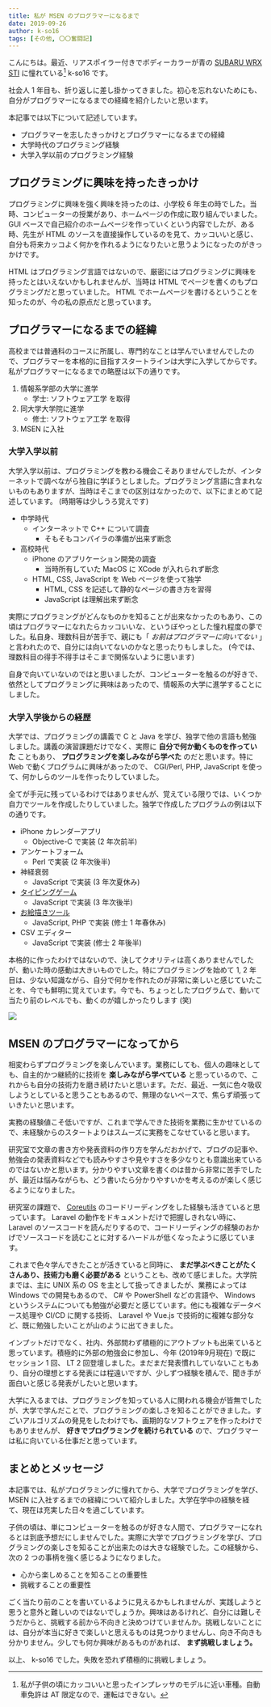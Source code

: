 ```yaml
---
title: 私が MSEN のプログラマーになるまで
date: 2019-09-26
author: k-so16
tags: [その他, 〇〇奮闘記]
---
```


こんにちは。最近、リアスポイラー付きでボディーカラーが青の [SUBARU WRX STI](https://www.subaru.jp/wrx/sti/) に憧れている[^wrx] k-so16 です。

社会人 1 年目も、折り返しに差し掛かってきました。初心を忘れないためにも、自分がプログラマーになるまでの経緯を紹介したいと思います。

本記事では以下について記述しています。

- プログラマーを志したきっかけとプログラマーになるまでの経緯
- 大学時代のプログラミング経験
- 大学入学以前のプログラミング経験

## プログラミングに興味を持ったきっかけ
プログラミングに興味を強く興味を持ったのは、小学校 6 年生の時でした。当時、コンピューターの授業があり、ホームページの作成に取り組んでいました。 GUI ベースで自己紹介のホームページを作っていくという内容でしたが、ある時、先生が HTML のソースを直接操作しているのを見て、カッコいいと感じ、自分も将来カッコよく何かを作れるようになりたいと思うようになったのがきっかけです。

HTML はプログラミング言語ではないので、厳密にはプログラミングに興味を持ったとはいえないかもしれませんが、当時は HTML でページを書くのもプログラミングだと思っていました。 HTML でホームページを書けるということを知ったのが、今の私の原点だと思っています。

## プログラマーになるまでの経緯
高校までは普通科のコースに所属し、専門的なことは学んでいませんでしたので、プログラマーを本格的に目指すスタートラインは大学に入学してからです。私がプログラマーになるまでの略歴は以下の通りです。

1. 情報系学部の大学に進学
    - 学士: ソフトウェア工学 を取得
1. 同大学大学院に進学
    - 修士: ソフトウェア工学 を取得
1. MSEN に入社

### 大学入学以前
大学入学以前は、プログラミングを教わる機会こそありませんでしたが、インターネットで調べながら独自に学ぼうとしました。プログラミング言語に含まれないものもありますが、当時はそこまでの区別はなかったので、以下にまとめて記述しています。 (時期等は少しうろ覚えです)

- 中学時代
    - インターネットで C++ について調査
        - そもそもコンパイラの準備が出来ず断念
- 高校時代
    - iPhone のアプリケーション開発の調査
        - 当時所有していた MacOS に XCode が入れられず断念
    - HTML, CSS, JavaScript を Web ページを使って独学
        - HTML, CSS を記述して静的なページの書き方を習得
        - JavaScript は理解出来ず断念

実際にプログラミングがどんなものかを知ることが出来なかったのもあり、この頃はプログラマーになれたらカッコいいな、というぼやっとした憧れ程度の夢でした。私自身、理数科目が苦手で、親にも「 *お前はプログラマーに向いてない* 」と言われたので、自分には向いてないのかなと思ったりもしました。 (今では、理数科目の得手不得手はそこまで関係ないように思います)

自身で向いていないのではと思いましたが、コンピューターを触るのが好きで、依然としてプログラミングに興味はあったので、情報系の大学に進学することにしました。

### 大学入学後からの経歴
大学では、プログラミングの講義で C と Java を学び、独学で他の言語も勉強しました。講義の演習課題だけでなく、実際に **自分で何か動くものを作っていた** こともあり、 **プログラミングを楽しみながら学べた** のだと思います。特に Web で動くプログラムに興味があったので、 CGI/Perl, PHP, JavaScript を使って、何かしらのツールを作ったりしていました。

全てが手元に残っているわけではありませんが、覚えている限りでは、いくつか自力でツールを作成したりしていました。独学で作成したプログラムの例は以下の通りです。

- iPhone カレンダーアプリ
    - Objective-C で実装 (2 年次前半)
- アンケートフォーム
    - Perl で実装 (2 年次後半)
- 神経衰弱
    - JavaScript で実装 (3 年次夏休み)
- [タイピングゲーム](https://github.com/k-so16/jsTyping)
    - JavaScript で実装 (3 年次後半)
- [お絵描きツール](https://github.com/k-so16/doodler)
    - JavaScript, PHP で実装 (修士 1 年春休み)
- CSV エディター
    - JavaScript で実装 (修士 2 年後半)

本格的に作ったわけではないので、決してクオリティは高くありませんでしたが、動いた時の感動は大きいものでした。特にプログラミングを始めて 1, 2 年目は、少ない知識ながら、自分で何かを作れたのが非常に楽しいと感じていたことを、今でも鮮明に覚えています。今でも、ちょっとしたプログラムで、動いて当たり前のレベルでも、動くのが嬉しかったりします (笑)

![](images/my-motivation-for-programming-1.jpg)


## MSEN のプログラマーになってから
相変わらずプログラミングを楽しんでいます。業務にしても、個人の趣味としても、自主的かつ継続的に技術を **楽しみながら学べている** と思っているので、これからも自分の技術力を磨き続けたいと思います。ただ、最近、一気に色々吸収しようとしていると思うこともあるので、無理のないペースで、焦らず頑張っていきたいと思います。

実務の経験値こそ低いですが、これまで学んできた技術を業務に生かせているので、未経験からのスタートよりはスムーズに実務をこなせていると思います。

研究室で文章の書き方や発表資料の作り方を学んだおかげで、ブログの記事や、勉強会の発表資料などでも読みやすさや見やすさを多少なりとも意識出来ているのではないかと思います。分かりやすい文章を書くのは昔から非常に苦手でしたが、最近は悩みながらも、どう書いたら分かりやすいかを考えるのが楽しく感じるようになりました。

研究室の課題で、 [Coreutils](https://www.gnu.org/software/coreutils/) のコードリーディングをした経験も活きていると思っています。 Laravel の動作をドキュメントだけで把握しきれない時に、 Laravel のソースコードを読んだりするので、コードリーディングの経験のおかげでソースコードを読むことに対するハードルが低くなったように感じています。

これまで色々学んできたことが活きていると同時に、 **まだ学ぶべきことがたくさんあり、技術力も磨く必要がある** ということも、改めて感じました。大学院までは、主に UNIX 系の OS を主として扱ってきましたが、業務によっては Windows での開発もあるので、 C# や PowerShell などの言語や、 Windows というシステムについても勉強が必要だと感じています。他にも複雑なデータベース処理や CI/CD に関する技術、 Laravel や Vue.js で技術的に複雑な部分など、既に勉強したいことが山のように出てきました。

インプットだけでなく、社内、外部問わず積極的にアウトプットも出来ていると思っています。積極的に外部の勉強会に参加し、今年 (2019年9月現在) で既にセッション 1 回、 LT 2 回登壇しました。まだまだ発表慣れしていないこともあり、自分の理想とする発表には程遠いですが、少しずつ経験を積んで、聞き手が面白いと感じる発表がしたいと思います。

大学に入るまでは、プログラミングを知っている人に関われる機会が皆無でしたが、大学で学んだことで、プログラミングの楽しさを知ることができました。すごいアルゴリズムの発見をしたわけでも、画期的なソフトウェアを作ったわけでもありませんが、 **好きでプログラミングを続けられている** ので、プログラマーは私に向いている仕事だと思っています。

## まとめとメッセージ
本記事では、私がプログラミングに憧れてから、大学でプログラミングを学び、 MSEN に入社するまでの経緯について紹介しました。大学在学中の経験を経て、現在は充実した日々を過ごしています。

子供の頃は、単にコンピューターを触るのが好きな人間で、プログラマーになれるとは到底予想だにしませんでした。実際に大学でプログラミングを学び、プログラミングの楽しさを知ることが出来たのは大きな経験でした。この経験から、次の 2 つの事柄を強く感じるようになりました。

- 心から楽しめることを知ることの重要性
- 挑戦することの重要性

ごく当たり前のことを書いているように見えるかもしれませんが、実践しようと思うと意外と難しいのではないでしょうか。興味はあるけれど、自分には難しそうだからと、挑戦する前から不向きと決めつけていませんか。挑戦しないことには、自分が本当に好きで楽しいと思えるものは見つかりませんし、向き不向きも分かりません。少しでも何か興味があるものがあれば、 **まず挑戦しましょう。** 

以上、 k-so16 でした。失敗を恐れず積極的に挑戦しましょう。

[^wrx]: 私が子供の頃にカッコいいと思ったインプレッサのモデルに近い車種。自動車免許は AT 限定なので、運転はできない。